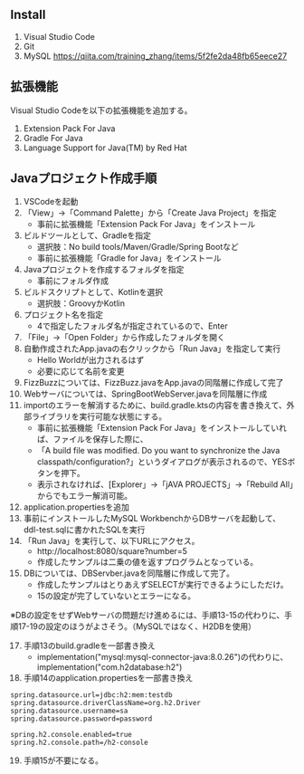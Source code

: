 ## Install

1. Visual Studio Code
3. Git
4. MySQL https://qiita.com/training_zhang/items/5f2fe2da48fb65eece27

## 拡張機能
Visual Studio Codeを以下の拡張機能を追加する。
1. Extension Pack For Java
2. Gradle For Java
3. Language Support for Java(TM) by Red Hat

## Javaプロジェクト作成手順

1. VSCodeを起動
2. 「View」->「Command Palette」から「Create Java Project」を指定
    - 事前に拡張機能「Extension Pack For Java」をインストール
3. ビルドツールとして、Gradleを指定
    - 選択肢：No build tools/Maven/Gradle/Spring Bootなど
    - 事前に拡張機能「Gradle for Java」をインストール
4. Javaプロジェクトを作成するフォルダを指定
    - 事前にフォルダ作成
5. ビルドスクリプトとして、Kotlinを選択
    - 選択肢：GroovyかKotlin
7. プロジェクト名を指定
    - 4で指定したフォルダ名が指定されているので、Enter
8. 「File」->「Open Folder」から作成したフォルダを開く
9. 自動作成されたApp.javaの右クリックから「Run Java」を指定して実行
    - Hello Worldが出力されるはず
    - 必要に応じて名前を変更
11. FizzBuzzについては、FizzBuzz.javaをApp.javaの同階層に作成して完了
12. Webサーバについては、SpringBootWebServer.javaを同階層に作成
13. importのエラーを解消するために、build.gradle.ktsの内容を書き換えて、外部ライブラリを実行可能な状態にする。
    - 事前に拡張機能「Extension Pack For Java」をインストールしていれば、ファイルを保存した際に、
    - 「A build file was modified. Do you want to synchronize the Java classpath/configuration?」というダイアログが表示されるので、YESボタンを押下。
    - 表示されなければ、[Explorer」->「jAVA PROJECTS」->「Rebuild All」からでもエラー解消可能。
14. application.propertiesを追加
15. 事前にインストールしたMySQL WorkbenchからDBサーバを起動して、ddl-test.sqlに書かれたSQLを実行
16. 「Run Java」を実行して、以下URLにアクセス。
    - http://localhost:8080/square?number=5
    - 作成したサンプルは二乗の値を返すプログラムとなっている。
17. DBについては、DBServber.javaを同階層に作成して完了。
    - 作成したサンプルはとりあえずSELECTが実行できるようにしただけ。
    - 15の設定が完了していないとエラーになる。

※DBの設定をせずWebサーバの問題だけ進めるには、手順13-15の代わりに、手順17-19の設定のほうがよさそう。（MySQLではなく、H2DBを使用）

17. 手順13のbuild.gradleを一部書き換え
    - implementation("mysql:mysql-connector-java:8.0.26")の代わりに、implementation("com.h2database:h2")
18. 手順14のapplication.propertiesを一部書き換え
```
spring.datasource.url=jdbc:h2:mem:testdb
spring.datasource.driverClassName=org.h2.Driver
spring.datasource.username=sa
spring.datasource.password=password

spring.h2.console.enabled=true
spring.h2.console.path=/h2-console
```
19. 手順15が不要になる。


